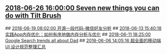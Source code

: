 ## <a href="https://www.blog.google/products/tilt-brush/seven-new-things-you-can-do-tilt-brush/" target="_blank">2018-06-26 16:00:00 Seven new things you can do with Tilt Brush</a>
<div style="display: none;"><html><head></head><body><div class="block-paragraph"><div class="rich-text"><p>Two years ago we introduced a new medium of artistic expression with <a href="https://www.tiltbrush.com/">Tilt Brush</a>, a virtual reality tool that lets you paint new worlds in three dimensions.  Since then, <a href="http://www.tiltbrush.com/air">creators of all backgrounds and styles</a> have created magnificent art in virtual reality, such as Andreas N. Grøntved’s <a href="https://poly.google.com/view/dIDpf7IS_5S">Trainscape</a>—a stunning, 360 degree landscape of curved train tracks over a waterfall— and <a href="https://www.blog.google/products/tilt-brush/tilt-brush-artist-residence-meet-estella-tse/">Estella Tse</a>’s immersive, 360 degree illustration of a <a href="https://poly.google.com/view/5xc1BW6py1i">butterfly metamorphosis</a> that you can rotate and explore from your browser.</p><br/><p>To continue to equip artists and creators with cutting edge VR tools, today we’re introducing new updates to Tilt Brush with Version 16. Here are the seven new things you can now do do today with Tilt Brush:</p></div></div><div class="block-paragraph"><div class="rich-text"><p><b>1. Create objects with new textures and volumes. </b>We’ve added 12 new brushes that let you create different textures and volumes. With these new brushes, you can create a natural landscape or lifelike characters. One of our favorites is the Hull Brush, which allows you to easily paint three dimensional objects by simply moving your controller.</p></div></div><div class="block-image_full_width"><div class="article-module h-c-page"><div class="h-c-grid"><figure class="article-image--medium h-c-grid__col h-c-grid__col--4 h-c-grid__col--offset-4 "><img alt="NewBrushes.gif" src="https://storage.googleapis.com/gweb-uniblog-publish-prod/original_images/NewBrushes.gif"/><figcaption class="article-image__caption "><div class="rich-text"><p>Example strokes of the 12 new brushes</p></div></figcaption></figure></div></div></div><div class="block-image_full_width"><div class="article-module h-c-page"><div class="h-c-grid"><figure class="article-image--medium h-c-grid__col h-c-grid__col--4 h-c-grid__col--offset-4 "><img alt="Jeremy_Cowles_Portrait.png" src="https://storage.googleapis.com/gweb-uniblog-publish-prod/images/Jeremy_Cowles_Portrait.max-1000x1000.png"/><figcaption class="article-image__caption "><div class="rich-text"><p>Character concept created by Jeremy Cowles using Matte Hull and the Spike Brushes</p></div></figcaption></figure></div></div></div><div class="block-paragraph"><div class="rich-text"><p><b>2. Get started at your own pace. </b>To make it easier for everyone to get started with Tilt Brush, we’ve created a Beginner and Advanced Mode. Now, when you first launch the app, you’ll start with the core feature set. When you’re ready for the next level, you can press the Advanced Mode button to access some additional features.</p></div></div><div class="block-image_full_width"><div class="article-module h-c-page"><div class="h-c-grid"><figure class="article-image--medium h-c-grid__col h-c-grid__col--4 h-c-grid__col--offset-4 "><img alt="Feature_Modes.gif" src="https://storage.googleapis.com/gweb-uniblog-publish-prod/original_images/Feature_Modes.gif"/><figcaption class="article-image__caption "><div class="rich-text"><p>Easily switch between Beginner and Advanced Mode</p></div></figcaption></figure></div></div></div><div class="block-paragraph"><div class="rich-text"><p><b>3. </b><b>Create art in a new ambience. </b>If you listen closely, you'll notice our updated set of sound effects designed to enhance your creation process.</p><p><b>4. Keep your sketches organized. </b>We created the Pin Tool so you can quickly lock your objects in place when creating densely populated masterpieces. When you pin objects in place, they are unselectable, making it easier to manipulate the scene around them.<br/></p></div></div><div class="block-image_full_width"><div class="article-module h-c-page"><div class="h-c-grid"><figure class="article-image--medium h-c-grid__col h-c-grid__col--4 h-c-grid__col--offset-4 "><img alt="Feature_Pinning.gif" src="https://storage.googleapis.com/gweb-uniblog-publish-prod/original_images/Feature_Pinning.gif"/><figcaption class="article-image__caption "><div class="rich-text"><p>Pinning trees in a dense forest scene<br/></p></div></figcaption></figure></div></div></div><div class="block-paragraph"><div class="rich-text"><p><b>5. Easily retrieve the mirror tool. </b>If you lose your Mirror in a busy scene or wander away from it in your sketch, you can click the Recall Mirror Tool to move it right next to you.</p></div></div><div class="block-image_full_width"><div class="article-module h-c-page"><div class="h-c-grid"><figure class="article-image--medium h-c-grid__col h-c-grid__col--4 h-c-grid__col--offset-4 "><img alt="Feature_SummonMirror.gif" src="https://storage.googleapis.com/gweb-uniblog-publish-prod/original_images/Feature_SummonMirror.gif"/><figcaption class="article-image__caption "><div class="rich-text"><p>Never lose the Mirror tool again</p></div></figcaption></figure></div></div></div><div class="block-paragraph"><div class="rich-text"><p><b>6. Select what you want, faster. </b>We added new selection features to save you time when editing sketches. You can now select all items in a sketch as well as invert selections that you have made.</p></div></div><div class="block-image_full_width"><div class="article-module h-c-page"><div class="h-c-grid"><figure class="article-image--medium h-c-grid__col h-c-grid__col--4 h-c-grid__col--offset-4 "><img alt="Feature_SelectAll_InvertSelection.gif" src="https://storage.googleapis.com/gweb-uniblog-publish-prod/original_images/Feature_SelectAll_InvertSelection.gif"/><figcaption class="article-image__caption "><div class="rich-text"><p>Select All and Invert Selection Tools</p></div></figcaption></figure></div></div></div><div class="block-paragraph"><div class="rich-text"><p><b>7. Quickly edit a sketch. </b>Iteration has always been an important aspect of the creative process. You can now quickly undo or redo many brush actions by holding the controller button until the scene gets back to the way you want it.</p>We’d love to see the art that you create with these new brushes and features! Share your projects using the <a href="https://twitter.com/hashtag/TiltBrush?src=hash">#TiltBrush</a> hashtag, and we’ll highlight our favorites from <a href="https://twitter.com/tiltbrush/">@tiltbrush</a> and <a href="https://twitter.com/googlearvr">@googlearvr</a>.</div></div></body></html>
</div>
## <a href="http://mobile.51cto.com/hot-576438.htm" target="_blank">2018-06-19 08:02:00 开源一段代码-微信好友分析</a>
<div style="display: none;">今天早上翻笔记的时候，发现了一份3个月前写的代码，当时是觉得好玩写的，现在就分享出来给大家。代码的github地址我已经放在了文章尾部，需要的童鞋可以自取。...
</div>
## <a href="http://mobile.51cto.com/hot-576167.htm" target="_blank">2018-06-13 15:40:18 实践App内存优化：如何有序地做内存分析与优化</a>
<div style="display: none;">由于项目里之前线上版本出现过一定比例的OOM,虽然比例并不大，但是还是暴露了一定的问题，所以打算对我们App分为几个步骤进行内存分析和优化，当然内存的优化是个长期的过程，不是一两个版本的事，每个版本都需要收集线上内存数据进行监控以及分析。...
</div>
## <a href="https://www.blog.google/products/search/google-search-trends-all-about-dad/" target="_blank">2018-06-11 18:25:00 Google Search trends all about Dad</a>
<div style="display: none;"><html><head></head><body><div class="block-paragraph"><div class="rich-text"><p>Everything “dad” is suddenly cool: dad shoes, dad hats, and even the beloved dad joke. As a tribute to dear old dad ahead of Father’s Day, we’re highlighting some of the most interesting “dad” Google Search trends over the past year.<br/></p><h2>Dad-spo fashion trends</h2><p>Who says dads don’t have style? Dad-chic is having a moment in a big way, according to these searches, which have gone up over the past year. Just don’t make us wear socks with our sandals ??.</p><p><a href="https://trends.google.com/trends/explore?geo=US&amp;q=dad%20shoes"><b>Dad shoes</b></a><b></b>(U.S. data, past 12 months)<br/></p><ul><li><p>“Gucci dad shoes,” up 5000 percent</p></li><li><p>“Umbro dad shoes,” up 5000 percent</p></li><li><p>“Balenciaga dad shoes,” up 2800 percent</p></li><li><p>“Dad shoes trend,” up 850 percent</p></li><li><p>“Fila dad shoes,” up 550 percent</p></li></ul><p><b><a href="https://trends.google.com/trends/explore?geo=US&amp;q=dad%20hat">Dad hats</a></b>(U.S. data, past 12 months)</p><ul><li><p>“Rick and Morty dad hat,” up 5000 percent</p></li><li><p>“Black Panther dad hat,” up 5000 percent</p></li><li><p>“Off white dad hat,” up 500 percent</p></li><li><p>“Champion dad hat,” up 300 percent</p></li><li><p>“Make your own dad hat,” up 100 percent</p></li></ul><h2>Celeb dads on Search, ranked</h2><p>2018 has been a big year for celebrity babies—and celebrity dads. We took a look at a handful of high-profile dads who welcomed new babies this year, and here are the rankings (by worldwide search interest in 2018):</p><ol><li>Kanye West<br/></li><li>Dwayne "The Rock" Johnson<br/></li><li>Prince William<br/></li><li>Tristan Thompson<br/></li><li>John Legend<br/></li><li>Adam Levine<br/></li><li>Hugh Grant<br/></li><li>Seth Meyers<br/></li><li>Jeffrey Dean Morgan<br/></li><li>John Stamos</li></ol><h2>Dad jokes, according to GIFs</h2><p>Google Image searches for “dad jokes” have spiked 130 percent in the past 12 months. Below are some of the top “dad joke” related GIFs shared on our GIF search engine, <a href="http://www.tenor.com">Tenor</a>:</p></div></div><div class="block-image_carousel"><div class="h-c-page article-module"><div class="article-module glue-pagination h-c-carousel h-c-carousel--simple h-c-carousel--dark ng-cloak" data-glue-pagination-config="{cyclical: true}"><div class="h-c-carousel__wrap"><ul class="glue-carousel ng-cloak" data-glue-carousel-options="{pointerTypes: ['touch', 'mouse'], jump: true}"><li class="h-c-carousel__item article-carousel__slide"><figure><div class="article-carousel__slide-img" style="background-image: url(https://storage.googleapis.com/gweb-uniblog-publish-prod/original_images/tenor_1_CA5L8e7.gif);"><span class="h-u-visually-hidden">tenor (1).gif</span></div><figcaption class="article-carousel__caption h-c-copy h-u-mt-std"><div class="rich-text"><p><a href="https://tenor.com/view/dadjoke-gif-5091305">Why do seals swim in salt water</a></p></div></figcaption></figure></li><li class="h-c-carousel__item article-carousel__slide"><figure><div class="article-carousel__slide-img" style="background-image: url(https://storage.googleapis.com/gweb-uniblog-publish-prod/original_images/tenor_2.gif);"><span class="h-u-visually-hidden">tenor (2).gif</span></div><figcaption class="article-carousel__caption h-c-copy h-u-mt-std"><div class="rich-text"><p><a href="https://tenor.com/view/parents-phil-dunphy-cool-parents-cool-dad-gif-7376202">I’m hip. I surf the web.</a><br/></p></div></figcaption></figure></li><li class="h-c-carousel__item article-carousel__slide"><figure><div class="article-carousel__slide-img" style="background-image: url(https://storage.googleapis.com/gweb-uniblog-publish-prod/original_images/tenor_3.gif);"><span class="h-u-visually-hidden">tenor (3).gif</span></div><figcaption class="article-carousel__caption h-c-copy h-u-mt-std"><div class="rich-text"><p><a href="https://tenor.com/view/puns-joke-funny-terrible-laugh-gif-5414250">My puns are tearable.</a></p></div></figcaption></figure></li><li class="h-c-carousel__item article-carousel__slide"><figure><div class="article-carousel__slide-img" style="background-image: url(https://storage.googleapis.com/gweb-uniblog-publish-prod/original_images/tenor_4.gif);"><span class="h-u-visually-hidden">tenor (4).gif</span></div><figcaption class="article-carousel__caption h-c-copy h-u-mt-std"><div class="rich-text"><p><a href="https://tenor.com/view/dad-jokes-dad-jokes-mic-bad-jokes-gif-8303261">Dad “peed” on table</a></p></div></figcaption></figure></li><li class="h-c-carousel__item article-carousel__slide"><figure><div class="article-carousel__slide-img" style="background-image: url(https://storage.googleapis.com/gweb-uniblog-publish-prod/original_images/tenor_5.gif);"><span class="h-u-visually-hidden">tenor (5).gif</span></div><figcaption class="article-carousel__caption h-c-copy h-u-mt-std"><div class="rich-text"><p><a href="https://tenor.com/view/ad-jokes-mic-bad-jokes-gif-8303262">Tentickles</a></p></div></figcaption></figure></li><li class="h-c-carousel__item article-carousel__slide"><figure><div class="article-carousel__slide-img" style="background-image: url(https://storage.googleapis.com/gweb-uniblog-publish-prod/original_images/tenor_6.gif);"><span class="h-u-visually-hidden">tenor (6).gif</span></div><figcaption class="article-carousel__caption h-c-copy h-u-mt-std"><div class="rich-text"><p><a href="https://tenor.com/view/parents-cool-dad-hip-dad-gif-7376190">I’m with it. I’m hip.</a></p></div></figcaption></figure></li><li class="h-c-carousel__item article-carousel__slide"><figure><div class="article-carousel__slide-img" style="background-image: url(https://storage.googleapis.com/gweb-uniblog-publish-prod/original_images/tenor_7.gif);"><span class="h-u-visually-hidden">tenor (7).gif</span></div><figcaption class="article-carousel__caption h-c-copy h-u-mt-std"><div class="rich-text"><p><a href="https://tenor.com/view/chicas-malas-hit-and-run-bye-dad-bad-girl-gif-9152616">Dad “hit and run”</a></p></div></figcaption></figure></li><li class="h-c-carousel__item article-carousel__slide"><figure><div class="article-carousel__slide-img" style="background-image: url(https://storage.googleapis.com/gweb-uniblog-publish-prod/original_images/tenor_8.gif);"><span class="h-u-visually-hidden">tenor (8).gif</span></div><figcaption class="article-carousel__caption h-c-copy h-u-mt-std"><div class="rich-text"><p><a href="https://tenor.com/view/darth-vader-dad-jokes-star-wars-gif-8303267">May the horse be with you.</a></p></div></figcaption></figure></li><li class="h-c-carousel__item article-carousel__slide"><figure><div class="article-carousel__slide-img" style="background-image: url(https://storage.googleapis.com/gweb-uniblog-publish-prod/original_images/tenor_9.gif);"><span class="h-u-visually-hidden">tenor (9).gif</span></div><figcaption class="article-carousel__caption h-c-copy h-u-mt-std"><div class="rich-text"><p><a href="https://tenor.com/view/barack-obama-dad-jokes-president-time-flies-even-if-turkeys-dont-gif-8303266">Obama: Time flies, even if turkeys don’t</a></p></div></figcaption></figure></li><li class="h-c-carousel__item article-carousel__slide"><figure><div class="article-carousel__slide-img" style="background-image: url(https://storage.googleapis.com/gweb-uniblog-publish-prod/original_images/tenor_10.gif);"><span class="h-u-visually-hidden">tenor (10).gif</span></div><figcaption class="article-carousel__caption h-c-copy h-u-mt-std"><div class="rich-text"><p><a href="https://tenor.com/view/badumtsss-drums-joke-gotcha-burn-gif-5645546">Bamdumkiss</a></p></div></figcaption></figure></li></ul><div class="h-c-carousel__paginate glue-pagination-previous" data-glue-pagination-label="Previous" data-glue-pagination-update-model="false"><div class="h-c-carousel__paginate-wrap"><svg class="h-c-icon h-c-icon--keyboard-arrow-left" role="img"><use xlink:href="#mi-keyboard-arrow-right"></use></svg></div></div><div class="h-c-carousel__paginate glue-pagination-next" data-glue-pagination-label="Next" data-glue-pagination-update-model="false"><div class="h-c-carousel__paginate-wrap"><svg class="h-c-icon h-c-icon--keyboard-arrow-right" role="img"><use xlink:href="#mi-keyboard-arrow-right"></use></svg></div></div></div><div class="h-c-carousel__navigation"><div class="glue-pagination-page-list"></div></div></div></div></div><div class="block-paragraph"><div class="rich-text"><p>While dad-cool may not always be a trend, appreciating our pops will never go out of style. Whomever you celebrate on June 18th, whether it’s dad, grandpa, coach, or another fatherly figure, we wish you the happiest of Father’s Days.</p></div></div></body></html>
</div>
## <a href="http://mobile.51cto.com/hot-575535.htm" target="_blank">2018-06-06 14:05:16 超全面的移动端UI 设计规范整理汇总</a>
<div style="display: none;">本文整理汇总了一些界面设计(iOS系统)中常用的一些尺寸规范和方法，如控件间距、适配、标注、切图等，设计师在设计时并不一定要严格遵守，但对这些规范应有所了解，并融会贯通。...
</div>
